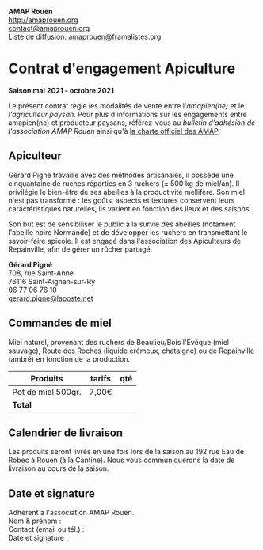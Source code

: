 **AMAP Rouen**  
http://amaprouen.org  
contact@amaprouen.org  
Liste de diffusion: amaprouen@framalistes.org

# Contrat d'engagement Apiculture
**Saison mai 2021 - octobre 2021**

Le présent contrat règle les modalités de vente entre l'*amapien(ne)* et le *l'agriculteur paysan*.
Pour plus d'informations sur les engagements entre amapien(ne) et producteur paysans, référez-vous au *bulletin d'adhésion de l'association AMAP Rouen* ainsi qu'à [la charte officiel des AMAP](http://miramap.org/IMG/pdf/charte_des_amap_mars_2014-2.pdf).

## Apiculteur
Gérard Pigné travaille avec des méthodes artisanales, il possède une cinquantaine de ruches réparties en 3 ruchers (± 500 kg de miel/an). Il privilégie le bien-être de ses abeilles à la productivité mellifère. Son miel n'est pas transformé : les goûts, aspects et textures conservent leurs caractéristiques naturelles, ils  varient en fonction des lieux et des saisons.

Son but est de sensibiliser le public à la survie des abeilles (notament l'abeille noire Normande) et de développer les ruchers en transmettant le savoir-faire apicole. Il est engagé dans l'association des Apiculteurs de Repainville, afin de gérer un rûcher partagé.

**Gérard Pigné**  
708, rue Saint-Anne  
76116 Saint-Aignan-sur-Ry  
06 77 06 76 10  
gerard.pigne@laposte.net


## Commandes de miel
Miel naturel, provenant des ruchers de Beaulieu/Bois l'Évêque (miel sauvage), Route des Roches (liquide crémeux, chataigne) ou de Repainville (ambré) en fonction de la production.

| Produits            | tarifs          | qté    |
|---------------------|-----------------|--------|
| Pot de miel 500gr.  | 7,00€           |        |
| **Total**           |                 | &nbsp; |

## Calendrier de livraison
Les produits seront livrés en une fois lors de la saison au 192 rue Eau de Robec à Rouen (à la Cantine). Nous vous communiquerons la date de livraison au cours de la saison.

## Date et signature
Adhérent à l'association AMAP Rouen.  
Nom & prénom :  
Contact (email ou tél.) :  
Date et signature :
